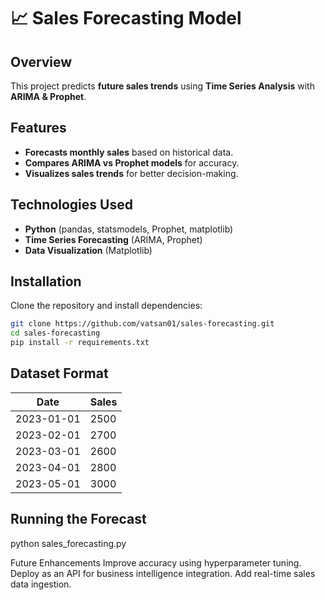 # 📈 Sales Forecasting Model

## Overview
This project predicts **future sales trends** using **Time Series Analysis** with **ARIMA & Prophet**.

## Features
- **Forecasts monthly sales** based on historical data.
- **Compares ARIMA vs Prophet models** for accuracy.
- **Visualizes sales trends** for better decision-making.

## Technologies Used
- **Python** (pandas, statsmodels, Prophet, matplotlib)
- **Time Series Forecasting** (ARIMA, Prophet)
- **Data Visualization** (Matplotlib)

## Installation
Clone the repository and install dependencies:
```bash
git clone https://github.com/vatsan01/sales-forecasting.git
cd sales-forecasting
pip install -r requirements.txt
```
## Dataset Format 
| Date       | Sales |
|------------|-------|
| 2023-01-01 | 2500  |
| 2023-02-01 | 2700  |
| 2023-03-01 | 2600  |
| 2023-04-01 | 2800  |
| 2023-05-01 | 3000  |

## Running the Forecast
python sales_forecasting.py

Future Enhancements
Improve accuracy using hyperparameter tuning.
Deploy as an API for business intelligence integration.
Add real-time sales data ingestion.
